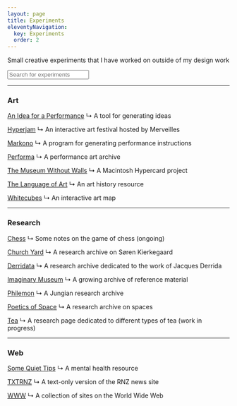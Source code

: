 ```yaml
---
layout: page
title: Experiments
eleventyNavigation:
  key: Experiments
  order: 2
---
```


Small creative experiments that I have worked on outside of my design work

<div class="searchlieu">
  <div class="form-group">
      <form id="searchForm">
        <input class="form-input" id="searchInput" name="experimentPosts" placeholder="Search for experiments" type="text">
      </form>
    <ul id="resultsList"></ul>
  </div>
</div>

   <script>
      const experimentPosts = [
           {
        title: "An Idea for a Performance",
        description: "A tool for generating ideas.",
        url: "https://tom.so/experiment/an-idea-for-a-performance"
           },
           {
            title: "Hyperjam",
            description: "An interactive art festival hosted by Merveilles."
            url: "https://tom.so/experiment/hyperjam"
           },
           {
            title: "Markono",
            description: "A program for generating performance instructions."
            url: "https://tom.so/experiment/markono"
           },
           {
            title: "Performa",
            description: "A performance art archive."
            url: "https://tom.so/experiment/performa"
           },
           {
            title: "The Museum Without Walls",
            description: "A Macintosh Hypercard project",
            url: "https://tom.so/experiment/museum-without-walls"
           },
           {
            title: "The Language of Art",
            description: "An art history resource.",
            url: "https://tom.so/experiment/the-language-of-art"
           },
           {
            title: "Whitecubes",
            description: "An interactive art map",
            url: "https://tom.so/experiment/whitecubes"
           },
           {
            title: "Chess",
            description: "Some notes on the game of chess (ongoing)",
            url: "https://tom.so/experiment/chess"
           },
           {
            title: "Church Yard",
            description: "A research archive on Søren Kierkegaard.",
            url: "https://tom.so/experiment/church-yard"
           },
           {
            title: "Derridata",
            description: "A research archive dedicated to the work of Jacques Derrida.",
            url: "https://tom.so/experiment/church-yard"
           },
           {
            title: "Imaginary Museum",
            description: "A growing archive of reference material.",
            url: "https://tom.so/experiment/imaginary-museum"
           },
           {
            title: "Philemon",
            description: "A Jungian research archive.",
            url: "https://tom.so/experiment/philemon"
           },
           {
            title: "Poetics of Space",
            description: "A research archive on spaces.",
            url: "https://tom.so/experiment/poetics-of-space"
           },
           {
            title: "Tea",
            description: "A research page dedicated to different types of tea (work in progress)",
            url: "https://tom.so/experiment/tea"
           },
           {
            title: "Some Quiet Tips",
            description: "A mental health resource.",
            url: "https://tom.so/experiment/some-quiet-tips"
           },
           {
            title: "TXTRNZ",
            description: "A text-only version of the RNZ new site.",
            url: "https://tom.so/experiment/txtrnz"
           },
           {
            title: "WWW",
            description: "A collection of sites on the World Wide Web.",
            url: "https://tom.so/experiment/www"
           }

       ];

       const fuse = new Fuse(experimentPosts, {
           keys: ['title', 'description', 'url'],
           threshold: 0.3,
           location: 0,
           distance: 100,
           caseSensitive: false
       });

       document.getElementById('searchForm').addEventListener('submit', function(event) {
           event.preventDefault();
           const query = document.getElementById('searchInput').value;
           const results = fuse.search(query);
           const resultsList = document.getElementById('resultsList');
           resultsList.innerHTML = '';
           for (const result of results) {
            const listItem = document.createElement('li');
            const link = document.createElement('a');
            link.href = result.item.url;
            link.innerHTML = `<strong>${result.item.title}</strong><br>${result.item.description}<br><br>`;
            listItem.appendChild(link);
            resultsList.appendChild(listItem);
            }
       });
   </script>

---

<h3>Art</h3>

[An Idea for a Performance](/experiment/an-idea-for-a-performance "An idea generator")
↳ A tool for generating ideas

[Hyperjam](/experiment/hyperjam "Hyperjam art festival")
↳ An interactive art festival hosted by Merveilles

[Markono](/experiment/markono "Markov chain performance program")
↳ A program for generating performance instructions

[Performa](/experiment/performa "Performance art channel on are.na")
↳ A performance art archive

[The Museum Without Walls](/experiment/museum-without-walls "A game built using Hypercard")
↳ A Macintosh Hypercard project

[The Language of Art](/experiment/the-language-of-art "An art history Padlet")
↳ An art history resource

[Whitecubes](/experiment/whitecubes "Map for finding local art galleries")
↳ An interactive art map

---

<h3>Research</h3>

[Chess](/experiment/chess "Notes on chess")
↳ Some notes on the game of chess (ongoing)

[Church Yard](/experiment/church-yard "Are.na channel on Søren Kierkegaard")
↳ A research archive on Søren Kierkegaard

[Derridata](/experiment/derridata "Are.na channel on Jacques Derrida")
↳ A research archive dedicated to the work of Jacques Derrida

[Imaginary Museum](/experiment/imaginary-museum "Are.na channel of visually inspiring images")
↳ A growing archive of reference material

[Philemon](/experiment/philemon "Are.na channel on C.G. Jung")
↳ A Jungian research archive

[Poetics of Space](/experiment/poetics-of-space "Are.na channel on interiors and architecture")
↳ A research archive on spaces

[Tea](/experiment/tea "Notes on tea")
↳ A research page dedicated to different types of tea (work in progress)

---

<h3>Web</h3>

[Some Quiet Tips](/experiment/some-quiet-tips "Mental health chat app")
↳ A mental health resource

[TXTRNZ](/experiment/txtrnz "Lite version of RNZ")
↳ A text-only version of the RNZ news site

[WWW](/experiment/www "Are.na channel of weird, inspiring websites")
↳ A collection of sites on the World Wide Web











